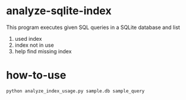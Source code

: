 # analyze-sqlite-index
This program executes given SQL queries in a SQLite database and list  
1. used index
2. index not in use
3. help find missing index

# how-to-use
```bash
python analyze_index_usage.py sample.db sample_query
```
